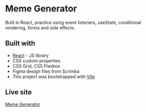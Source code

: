 # Meme Generator

Built in React, practice using event listeners, useState, conditional rendering, forms and side effects.

## Built with

- [React](https://reactjs.org/) - JS library
- CSS custom properties
- CSS Grid, CSS Flexbox
- Figma design files from Scrimba
- This project was bootstrapped with [Vite](https://vitejs.dev/)


## Live site
[Meme Generator](https://vladeanclaudiu.github.io/react-meme-generator/)
